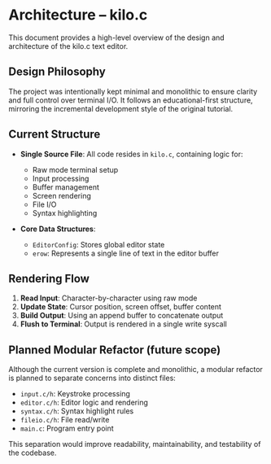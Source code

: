 # Architecture – kilo.c

This document provides a high-level overview of the design and architecture of the kilo.c text editor.

## Design Philosophy

The project was intentionally kept minimal and monolithic to ensure clarity and full control over terminal I/O. It follows an educational-first structure, mirroring the incremental development style of the original tutorial.

## Current Structure

- **Single Source File**: All code resides in `kilo.c`, containing logic for:
  - Raw mode terminal setup
  - Input processing
  - Buffer management
  - Screen rendering
  - File I/O
  - Syntax highlighting

- **Core Data Structures**:
  - `EditorConfig`: Stores global editor state
  - `erow`: Represents a single line of text in the editor buffer

## Rendering Flow

1. **Read Input**: Character-by-character using raw mode
2. **Update State**: Cursor position, screen offset, buffer content
3. **Build Output**: Using an append buffer to concatenate output
4. **Flush to Terminal**: Output is rendered in a single write syscall

## Planned Modular Refactor (future scope)

Although the current version is complete and monolithic, a modular refactor is planned to separate concerns into distinct files:

- `input.c/h`: Keystroke processing
- `editor.c/h`: Editor logic and rendering
- `syntax.c/h`: Syntax highlight rules
- `fileio.c/h`: File read/write
- `main.c`: Program entry point

This separation would improve readability, maintainability, and testability of the codebase.

